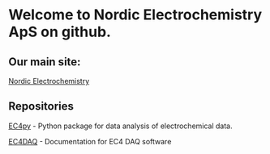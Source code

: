 # Welcome to Nordic Electrochemistry ApS on github.

## Our main site:

[Nordic Electrochemistry](https://nordicec.com)

## Repositories

[EC4py](https://nordicec.github.io/EC4py) - Python package for data analysis of electrochemical data.

[EC4DAQ](https://nordicec.github.io/EC4DAQ) - Documentation for EC4 DAQ software
